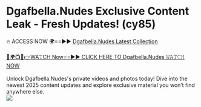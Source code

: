# Dgafbella.Nudes Exclusive Content Leak - Fresh Updates! (cy85)

🔥 ACCESS NOW 🌍==►► <a href="https://tinyurl.com/yc657z5k" rel="nofollow">Dgafbella.Nudes Latest Collection</a>
<br><br>
[🔴🌍📺📱👉WA𝚃CH Now==►► CLICK HERE TO Dgafbella.Nudes 𝚆𝙰𝚃𝙲𝙷 NOW](https://tinyurl.com/yc657z5k)
<br><br>
Unlock Dgafbella.Nudes's private videos and photos today! Dive into the newest 2025 content updates and explore exclusive material you won’t find anywhere else.
<br>
<a href="https://tinyurl.com/yc657z5k" rel="nofollow" data-target="animated-image.originalLink"><img src="https://camo.githubusercontent.com/8a4f000d20f83aca3bf7ec5f350d767afa0574a8a352519fd8cfa583a6f93a33/68747470733a2f2f692e696d6775722e636f6d2f644a486b345a712e676966" data-canonical-src="https://i.imgur.com/dJHk4Zq.gif" style="max-width: 100%; display: inline-block;" data-target="animated-image.originalImage"></a>
<br>
